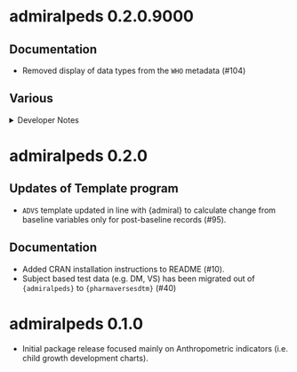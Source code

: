 # admiralpeds 0.2.0.9000

## Documentation

- Removed display of data types from the `WHO` metadata (#104)

## Various

<details>

<summary>Developer Notes</summary>

* Added copyright holder logos (#106)
* Updated the default math-rendering to `mathjax` (#104)

</details>

# admiralpeds 0.2.0

## Updates of Template program

- `ADVS` template updated in line with {admiral} to calculate change from baseline variables only for post-baseline records (#95).

## Documentation

- Added CRAN installation instructions to README (#10).
- Subject based test data (e.g. DM, VS) has been migrated out of `{admiralpeds}` to `{pharmaversesdtm}` (#40)

# admiralpeds 0.1.0

- Initial package release focused mainly on Anthropometric indicators (i.e. child growth development charts).
